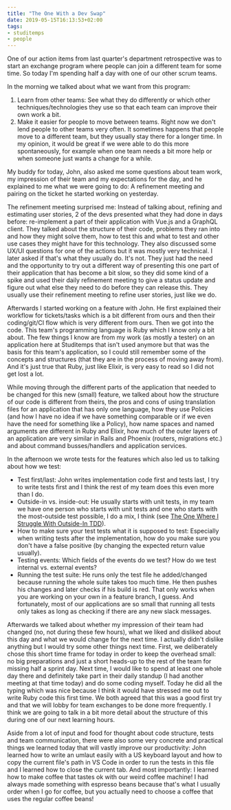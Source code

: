 ```yaml
---
title: "The One With a Dev Swap"
date: 2019-05-15T16:13:53+02:00
tags: 
- studitemps
- people
---
```


One of our action items from last quarter's department retrospective was to start an exchange program where people can join a different team for some time. So today I'm spending half a day with one of our other scrum teams. 

In the morning we talked about what we want from this program: 

1. Learn from other teams: See what they do differently or which other techniques/technologies they use so that each team can improve their own work a bit.
2. Make it easier for people to move between teams. Right now we don't lend people to other teams very often. It sometimes happens that people move to a different team, but they usually stay there for a longer time. In my opinion, it would be great if we were able to do this more spontaneously, for example when one team needs a bit more help or when someone just wants a change for a while.

My buddy for today, John, also asked me some questions about team work, my impression of their team and my expectations for the day, and he explained to me what we were going to do: A refinement meeting and pairing on the ticket he started working on yesterday.

The refinement meeting surprised me: Instead of talking about, refining and estimating user stories, 2 of the devs presented what they had done in days before: re-implement a part of their application with Vue.js and a GraphQL client. They talked about the structure of their code, problems they ran into and how they might solve them, how to test this and what to test and other use cases they might have for this technology. They also discussed some UX/UI questions for one of the actions but it was mostly very technical. I later asked if that's what they usually do. It's not. They just had the need and the opportunity to try out a different way of presenting this one part of their application that has become a bit slow, so they did some kind of a spike and used their daily refinement meeting to give a status update and figure out what else they need to do before they can release this. They usually use their refinement meeting to refine user stories, just like we do.

Afterwards I started working on a feature with John. He first explained their workflow for tickets/tasks which is a bit different from ours and then their coding/git/CI flow which is very different from ours. Then we got into the code. This team's programming language is Ruby which I know only a bit about. The few things I know are from my work (as mostly a tester) on an application here at Studitemps that isn't used anymore but that was the basis for this team's application, so I could still remember some of the concepts and structures (that they are in the process of moving away from). And it's just true that Ruby, just like Elixir, is very easy to read so I did not get lost a lot. 

While moving through the different parts of the application that needed to be changed for this new (small) feature, we talked about how the structure of our code is different from theirs, the pros and cons of using translation files for an application that has only one language, how they use Policies (and how I have no idea if we have something comparable or if we even have the need for something like a Policy), how name spaces and named arguments are different in Ruby and Elixir, how much of the outer layers of an application are very similar in Rails and Phoenix (routers, migrations etc.) and about command busses/handlers and application services.

In the afternoon we wrote tests for the features which also led us to talking about how we test: 

- Test first/last: John writes implementation code first and tests last, I try to write tests first and I think the rest of my team does this even more than I do. 
- Outside-in vs. inside-out: He usually starts with unit tests, in my team we have one person who starts with unit tests and one who starts with the most-outside test possible, I do a mix, I think (see [The One Where I Struggle With Outside-In TDD](/posts/2019-01-23-outside-in-tdd)).
- How to make sure your test tests what it is supposed to test: Especially when writing tests after the implementation, how do you make sure you don't have a false positive (by changing the expected return value usually).
- Testing events: Which fields of the events do we test? How do we test internal vs. external events? 
- Running the test suite: He runs only the test file he added/changed because running the whole suite takes too much time. He then pushes his changes and later checks if his build is red. That only works when you are working on your own in a feature branch, I guess. And fortunately, most of our applications are so small that running all tests only takes as long as checking if there are any new slack messages. 

Afterwards we talked about whether my impression of their team had changed (no, not during these few hours), what we liked and disliked about this day and what we would change for the next time. I actually didn't dislike anything but I would try some other things next time. First, we deliberately chose this short time frame for today in order to keep the overhead small: no big preparations and just a short heads-up to the rest of the team for missing half a sprint day. Next time, I would like to spend at least one whole day there and definitely take part in their daily standup (I had another meeting at that time today) and do some coding myself. Today he did all the typing which was nice because I think it would have stressed me out to write Ruby code this first time. We both agreed that this was a good first try and that we will lobby for team exchanges to be done more frequently. I think we are going to talk in a bit more detail about the structure of this during one of our next learning hours. 

Aside from a lot of input and food for thought about code structure, tests and team communication, there were also some very concrete and practical things we learned today that will vastly improve our productivity: John learned how to write an umlaut easily with a US keyboard layout and how to copy the current file's path in VS Code in order to run the tests in this file and I learned how to close the current tab. And most importantly: I learned how to make coffee that tastes ok with our weird coffee machine! I had always made something with espresso beans because that's what I usually order when I go for coffee, but you actually need to choose a coffee that uses the regular coffee beans! 

